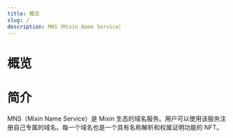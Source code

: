 ```yaml
---
title: 概览
slug: /
description: MNS（Mixin Name Service）
---
```


# 概览

# 简介

MNS（Mixin Name Service）是 Mixin 生态的域名服务。用户可以使用该服务注册自己专属的域名。每一个域名也是一个具有名称解析和权属证明功能的 NFT。


